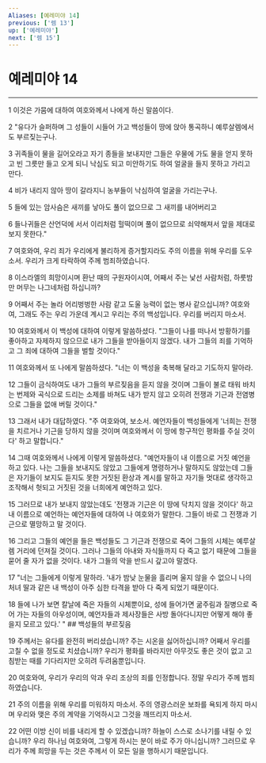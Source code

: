 ```yaml
---
Aliases: [예레미야 14]
previous: ['렘 13']
up: ['예레미야']
next: ['렘 15']
---
```

# 예레미야 14

***


1 이것은 가뭄에 대하여 여호와께서 나에게 하신 말씀이다. 

2 "유다가 슬퍼하며 그 성들이 시들어 가고 백성들이 땅에 앉아 통곡하니 예루살렘에서도 부르짖는구나. 

3 귀족들이 물을 길어오라고 자기 종들을 보내지만 그들은 우물에 가도 물을 얻지 못하고 빈 그릇만 들고 오게 되니 낙심도 되고 미안하기도 하여 얼굴을 들지 못하고 가리고 만다. 

4 비가 내리지 않아 땅이 갈라지니 농부들이 낙심하여 얼굴을 가리는구나. 

5 들에 있는 암사슴은 새끼를 낳아도 풀이 없으므로 그 새끼를 내어버리고 

6 들나귀들은 산언덕에 서서 이리처럼 헐떡이며 풀이 없으므로 쇠약해져서 앞을 제대로 보지 못한다." 

7 여호와여, 우리 죄가 우리에게 불리하게 증거할지라도 주의 이름을 위해 우리를 도우소서. 우리가 크게 타락하여 주께 범죄하였습니다. 

8 이스라엘의 희망이시며 환난 때의 구원자이시여, 어째서 주는 낯선 사람처럼, 하룻밤만 머무는 나그네처럼 하십니까? 

9 어째서 주는 놀라 어리벙벙한 사람 같고 도울 능력이 없는 병사 같으십니까? 여호와여, 그래도 주는 우리 가운데 계시고 우리는 주의 백성입니다. 우리를 버리지 마소서. 

10 여호와께서 이 백성에 대하여 이렇게 말씀하셨다. "그들이 나를 떠나서 방황하기를 좋아하고 자제하지 않으므로 내가 그들을 받아들이지 않겠다. 내가 그들의 죄를 기억하고 그 죄에 대하여 그들을 벌할 것이다." 

11 여호와께서 또 나에게 말씀하셨다. "너는 이 백성을 축복해 달라고 기도하지 말아라. 

12 그들이 금식하여도 내가 그들의 부르짖음을 듣지 않을 것이며 그들이 불로 태워 바치는 번제와 곡식으로 드리는 소제를 바쳐도 내가 받지 않고 오히려 전쟁과 기근과 전염병으로 그들을 없애 버릴 것이다." 

13 그래서 내가 대답하였다. "주 여호와여, 보소서. 예언자들이 백성들에게 '너희는 전쟁을 치르거나 기근을 당하지 않을 것이며 여호와께서 이 땅에 항구적인 평화를 주실 것이다' 하고 말합니다." 

14 그때 여호와께서 나에게 이렇게 말씀하셨다. "예언자들이 내 이름으로 거짓 예언을 하고 있다. 나는 그들을 보내지도 않았고 그들에게 명령하거나 말하지도 않았는데 그들은 자기들이 보지도 듣지도 못한 거짓된 환상과 계시를 말하고 자기들 멋대로 생각하고 조작해서 헛되고 거짓된 것을 너희에게 예언하고 있다. 

15 그러므로 내가 보내지 않았는데도 '전쟁과 기근은 이 땅에 닥치지 않을 것이다' 하고 내 이름으로 예언하는 예언자들에 대하여 나 여호와가 말한다. 그들이 바로 그 전쟁과 기근으로 멸망하고 말 것이다. 

16 그리고 그들의 예언을 들은 백성들도 그 기근과 전쟁으로 죽어 그들의 시체는 예루살렘 거리에 던져질 것이다. 그러나 그들의 아내와 자식들까지 다 죽고 없기 때문에 그들을 묻어 줄 자가 없을 것이다. 내가 그들의 악을 반드시 갚고야 말겠다. 

17 "너는 그들에게 이렇게 말하라. '내가 밤낮 눈물을 흘리며 울지 않을 수 없으니 나의 처녀 딸과 같은 내 백성이 아주 심한 타격을 받아 다 죽게 되었기 때문이다. 

18 들에 나가 보면 칼날에 죽은 자들의 시체뿐이요, 성에 들어가면 굶주림과 질병으로 죽어 가는 자들의 아우성이며, 예언자들과 제사장들은 사방 돌아다니지만 어떻게 해야 좋을지 모르고 있다.' " ## 백성들의 부르짖음 

19 주께서는 유다를 완전히 버리셨습니까? 주는 시온을 싫어하십니까? 어째서 우리를 고칠 수 없을 정도로 치셨습니까? 우리가 평화를 바라지만 아무것도 좋은 것이 없고 고침받는 때를 기다리지만 오히려 두려움뿐입니다. 

20 여호와여, 우리가 우리의 악과 우리 조상의 죄를 인정합니다. 정말 우리가 주께 범죄하였습니다. 

21 주의 이름을 위해 우리를 미워하지 마소서. 주의 영광스러운 보좌를 욕되게 하지 마시며 우리와 맺은 주의 계약을 기억하시고 그것을 깨뜨리지 마소서. 

22 어떤 이방 신이 비를 내리게 할 수 있겠습니까? 하늘이 스스로 소나기를 내릴 수 있습니까? 우리 하나님 여호와여, 그렇게 하시는 분이 바로 주가 아니십니까? 그러므로 우리가 주께 희망을 두는 것은 주께서 이 모든 일을 행하시기 때문입니다.
